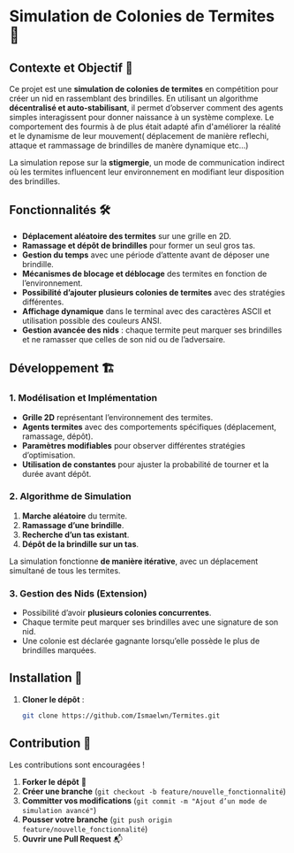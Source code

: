 # Simulation de Colonies de Termites 🐜

## Contexte et Objectif 🎯

Ce projet est une **simulation de colonies de termites** en compétition pour créer un nid en rassemblant des brindilles. En utilisant un algorithme **décentralisé et auto-stabilisant**, il permet d’observer comment des agents simples interagissent pour donner naissance à un système complexe. Le comportement des fourmis à de plus était adapté afin d'améliorer la réalité et le dynamisme de leur mouvement( déplacement de manière reflechi, attaque et rammassage de brindilles de manère dynamique etc...)

La simulation repose sur la **stigmergie**, un mode de communication indirect où les termites influencent leur environnement en modifiant leur disposition des brindilles.

## Fonctionnalités 🛠️

- **Déplacement aléatoire des termites** sur une grille en 2D.
- **Ramassage et dépôt de brindilles** pour former un seul gros tas.
- **Gestion du temps** avec une période d’attente avant de déposer une brindille.
- **Mécanismes de blocage et déblocage** des termites en fonction de l’environnement.
- **Possibilité d’ajouter plusieurs colonies de termites** avec des stratégies différentes.
- **Affichage dynamique** dans le terminal avec des caractères ASCII et utilisation possible des couleurs ANSI.
- **Gestion avancée des nids** : chaque termite peut marquer ses brindilles et ne ramasser que celles de son nid ou de l’adversaire.

## Développement 🏗️

### 1. Modélisation et Implémentation
- **Grille 2D** représentant l’environnement des termites.
- **Agents termites** avec des comportements spécifiques (déplacement, ramassage, dépôt).
- **Paramètres modifiables** pour observer différentes stratégies d’optimisation.
- **Utilisation de constantes** pour ajuster la probabilité de tourner et la durée avant dépôt.

### 2. Algorithme de Simulation
1. **Marche aléatoire** du termite.
2. **Ramassage d’une brindille**.
3. **Recherche d’un tas existant**.
4. **Dépôt de la brindille sur un tas**.

La simulation fonctionne **de manière itérative**, avec un déplacement simultané de tous les termites.

### 3. Gestion des Nids (Extension)
- Possibilité d’avoir **plusieurs colonies concurrentes**.
- Chaque termite peut marquer ses brindilles avec une signature de son nid.
- Une colonie est déclarée gagnante lorsqu’elle possède le plus de brindilles marquées.

## Installation 🚀

1. **Cloner le dépôt** :
   ```bash
   git clone https://github.com/Ismaelwn/Termites.git
   ```

## Contribution 🤝

Les contributions sont encouragées !
1. **Forker le dépôt** 📌
2. **Créer une branche** (`git checkout -b feature/nouvelle_fonctionnalité`)
3. **Committer vos modifications** (`git commit -m "Ajout d’un mode de simulation avancé"`)
4. **Pousser votre branche** (`git push origin feature/nouvelle_fonctionnalité`)
5. **Ouvrir une Pull Request** 📬


